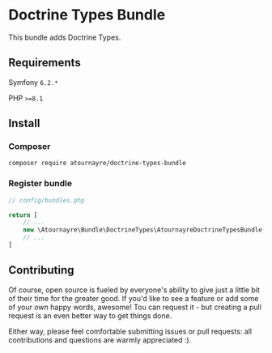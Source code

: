 # Doctrine Types Bundle

This bundle adds Doctrine Types.

## Requirements
Symfony ``6.2.*``

PHP ``>=8.1``

## Install
### Composer
```shell
composer require atournayre/doctrine-types-bundle
```
### Register bundle

```php
// config/bundles.php

return [
    // ...
    new \Atournayre\Bundle\DoctrineTypes\AtournayreDoctrineTypesBundle(),
    // ...
]
```

## Contributing
Of course, open source is fueled by everyone's ability to give just a little bit
of their time for the greater good. If you'd like to see a feature or add some of
your *own* happy words, awesome! Tou can request it - but creating a pull request
is an even better way to get things done.

Either way, please feel comfortable submitting issues or pull requests: all contributions
and questions are warmly appreciated :).
